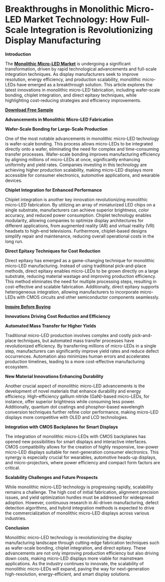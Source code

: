 # Breakthroughs in Monolithic Micro-LED Market Technology: How Full-Scale Integration is Revolutionizing Display Manufacturing

**Introduction**

The **[Monolithic Micro-LED Market](https://www.nextmsc.com/report/monolithic-micro-led-market-se2978)** is undergoing a significant transformation, driven by rapid technological advancements and full-scale integration techniques. As display manufacturers seek to improve resolution, energy efficiency, and production scalability, monolithic micro-LEDs have emerged as a breakthrough solution. This article explores the latest innovations in monolithic micro-LED fabrication, including wafer-scale bonding, chiplet integration, and direct epitaxy techniques, while highlighting cost-reducing strategies and efficiency improvements.

**[Download Free Sample](https://www.nextmsc.com/monolithic-micro-led-market-se2978/request-sample)**

**Advancements in Monolithic Micro-LED Fabrication**

**Wafer-Scale Bonding for Large-Scale Production**

One of the most notable advancements in monolithic micro-LED technology is wafer-scale bonding. This process allows micro-LEDs to be integrated directly onto a wafer, eliminating the need for complex and time-consuming transfer processes. Wafer-scale bonding improves manufacturing efficiency by aligning millions of micro-LEDs at once, significantly enhancing uniformity and yield rates. Companies investing in this technology are achieving higher production scalability, making micro-LED displays more accessible for consumer electronics, automotive applications, and wearable devices.

**Chiplet Integration for Enhanced Performance** 

Chiplet integration is another key innovation revolutionizing monolithic micro-LED fabrication. By utilizing an array of miniaturized LED chips on a single substrate, manufacturers can achieve superior brightness, color accuracy, and reduced power consumption. Chiplet technology enables modularity, allowing companies to optimize display architectures for different applications, from augmented reality (AR) and virtual reality (VR) headsets to high-end televisions. Furthermore, chiplet-based designs simplify repair and maintenance, reducing overall operational costs in the long run.

**Direct Epitaxy Techniques for Cost Reduction** 

Direct epitaxy has emerged as a game-changing technique for monolithic micro-LED manufacturing. Instead of using traditional pick-and-place methods, direct epitaxy enables micro-LEDs to be grown directly on a large substrate, reducing material wastage and improving production efficiency. This method eliminates the need for multiple processing steps, resulting in cost-effective and scalable fabrication. Additionally, direct epitaxy supports heterogeneous integration, allowing manufacturers to incorporate micro-LEDs with CMOS circuits and other semiconductor components seamlessly.

**[Inquire Before Buying](https://www.nextmsc.com/monolithic-micro-led-market-se2978/inquire-before-buying)**

**Innovations Driving Cost Reduction and Efficiency**

**Automated Mass Transfer for Higher Yields** 

Traditional micro-LED production involves complex and costly pick-and-place techniques, but automated mass transfer processes have revolutionized efficiency. By transferring millions of micro-LEDs in a single step, manufacturers can significantly improve yield rates and reduce defect occurrences. Automation also minimizes human errors and accelerates production timelines, leading to a more cost-effective manufacturing ecosystem.

**New Material Innovations Enhancing Durability** 

Another crucial aspect of monolithic micro-LED advancements is the development of novel materials that enhance durability and energy efficiency. High-efficiency gallium nitride (GaN)-based micro-LEDs, for instance, offer superior brightness while consuming less power. Additionally, quantum dot coatings and phosphor-based wavelength conversion techniques further refine color performance, making micro-LED displays more competitive with OLED and LCD technologies.

**Integration with CMOS Backplanes for Smart Displays** 

The integration of monolithic micro-LEDs with CMOS backplanes has opened new possibilities for smart displays and interactive interfaces. CMOS compatibility allows for the creation of highly responsive, low-power micro-LED displays suitable for next-generation consumer electronics. This synergy is especially crucial for wearables, automotive heads-up displays, and micro-projectors, where power efficiency and compact form factors are critical.

**Scalability Challenges and Future Prospects** 

While monolithic micro-LED technology is progressing rapidly, scalability remains a challenge. The high cost of initial fabrication, alignment precision issues, and yield optimization hurdles must be addressed for widespread adoption. However, continuous research in AI-driven manufacturing, defect detection algorithms, and hybrid integration methods is expected to drive the commercialization of monolithic micro-LED displays across various industries.

**Conclusion** 

Monolithic micro-LED technology is revolutionizing the display manufacturing landscape through cutting-edge fabrication techniques such as wafer-scale bonding, chiplet integration, and direct epitaxy. These advancements are not only improving production efficiency but also driving down costs, making micro-LED displays more viable for mainstream applications. As the industry continues to innovate, the scalability of monolithic micro-LEDs will expand, paving the way for next-generation high-resolution, energy-efficient, and smart display solutions.
